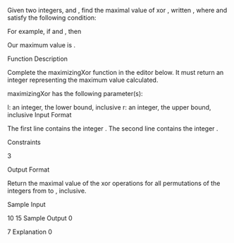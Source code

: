 Given two integers,  and , find the maximal value of  xor , written , where  and  satisfy the following condition:


For example, if  and , then



Our maximum value is .

Function Description

Complete the maximizingXor function in the editor below. It must return an integer representing the maximum value calculated.

maximizingXor has the following parameter(s):

l: an integer, the lower bound, inclusive
r: an integer, the upper bound, inclusive
Input Format

The first line contains the integer .
The second line contains the integer .

Constraints

3

Output Format

Return the maximal value of the xor operations for all permutations of the integers from  to , inclusive.

Sample Input 

10
15
Sample Output 0

7
Explanation 0

